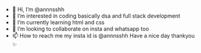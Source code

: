 - 👋 Hi, I’m @annnsshh 
- 👀 I’m interested in coding basically dsa and full stack development 
- 🌱 I’m currently learning  html and css
- 💞️ I’m looking to collaborate on insta and whatsapp too
- 📫 How to reach me  my insta id is @annnsshh
 Have a nice day
thankyou ✨

<!---
annnsshh/annnsshh is a ✨ special ✨ repository because its `README.md` (this file) appears on your GitHub profile.
You can click the Preview link to take a look at your changes.
--->
